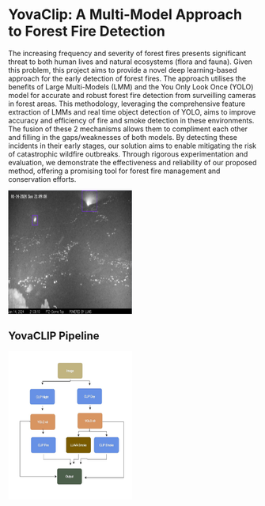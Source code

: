 # YovaClip: A Multi-Model Approach to Forest Fire Detection


The increasing frequency and severity of forest fires
presents significant threat to both human lives and natural
ecosystems (flora and fauna). Given this problem, this project
aims to provide a novel deep learning-based approach for the
early detection of forest fires. The approach utilises the benefits
of Large Multi-Models (LMM) and the You Only Look Once
(YOLO) model for accurate and robust forest fire detection from
surveilling cameras in forest areas. This methodology, leveraging
the comprehensive feature extraction of LMMs and real time object detection of YOLO, aims to improve accuracy and efficiency
of fire and smoke detection in these environments. The fusion
of these 2 mechanisms allows them to compliment each other
and filling in the gaps/weaknesses of both models. By detecting
these incidents in their early stages, our solution aims to enable
mitigating the risk of catastrophic wildfire outbreaks. Through
rigorous experimentation and evaluation, we demonstrate the
effectiveness and reliability of our proposed method, offering
a promising tool for forest fire management and conservation
efforts.


<img src="fire.png" alt="Fire Bounding Box" width="250" height="250">

## YovaCLIP Pipeline
<img src="pipeline.jpeg" alt="Pipeline" width="250" height="300">
